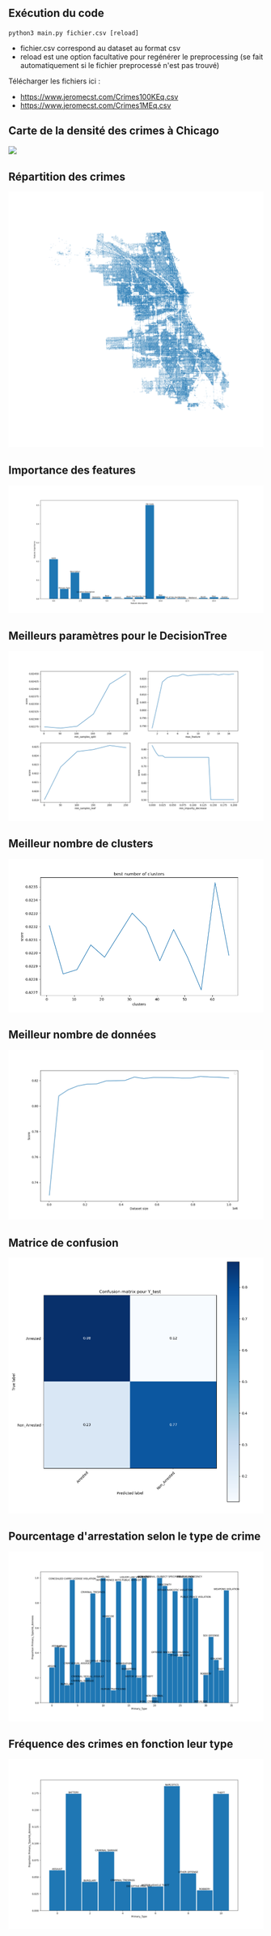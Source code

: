 ## Exécution du code

```
python3 main.py fichier.csv [reload]
```
* fichier.csv correspond au dataset au format csv
* reload est une option facultative pour regénérer le preprocessing (se fait automatiquement si le fichier preprocessé n'est pas trouvé)

Télécharger les fichiers ici :
* https://www.jeromecst.com/Crimes100KEq.csv
* https://www.jeromecst.com/Crimes1MEq.csv

## Carte de la densité des crimes à Chicago

![](images/carte_densité.png)

## Répartition des crimes

![](images/carte_chicago.png)

## Importance des features

![](images/feature_importance.png)

## Meilleurs paramètres pour le DecisionTree

![](images/bestParamDecisionTree.png)

## Meilleur nombre de clusters

![](images/bestNumClusters.png)

## Meilleur nombre de données

![](images/bestNumberData.png)

## Matrice de confusion

![](images/MatriceConfusionDecisionTree.png)

## Pourcentage d'arrestation selon le type de crime

![](images/typeArrestation.png)

## Fréquence des crimes en fonction leur type

![](images/pprimarytype.png)
